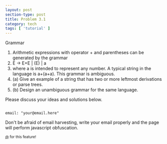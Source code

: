 ```yaml
---
layout: post
section-type: post
title: Problem 3.1
category: tech
tags: [ 'tutorial' ]
---
```

Grammar
<ol>
  <li>Arithmetic expressions with operator + and parentheses can be generated by the grammar </li>
  
  <li>E -> E+E | (E) | a </li>
  <li>where a  is intended to represent any number.  A typical string in the language is a+(a+a).  This grammar is ambiguous. </li>
  <li>(a) Give an example of a string that has two or more leftmost derivations or parse trees.  </li>
  <li>(b) Design an unambiguous grammar for the same language.  </li>
</ol>

<p></p>
Please discuss your ideas and solutions below.

<pre><code data-trim class="yaml">
email: "your@email.here"
</code></pre>

Don't be afraid of email harvesting, write your email properly and the page will perform javascript obfuscation.

<small> <a href="" target="\_blank">@</a> for this feature!</small>
